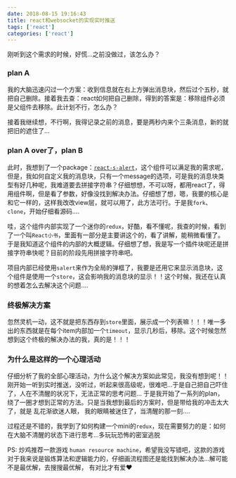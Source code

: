 ```yaml
---
date: 2018-08-15 19:16:43
title: react和websocket的实现实时推送
tags: ['react']
categories: ['react']
---
```


刚听到这个需求的时候，好慌...之前没做过，该怎么办？

### plan A
我的大脑迅速闪过一个方案：收到信息就在右上方弹出消息块，然后过个五秒，就把自己删除。接着我去查：react如何把自己删除，得到的答案是：移除组件必须是父组件去移除。此计划不行，怎么办？

接着我继续想，不行啊，我得记录之前的消息，要是两秒内来个三条消息，新的就把旧的遮住了...

### plan A over了，plan B
此时，我想到了一个package：[`react-s-alert`](https://github.com/juliancwirko/react-s-alert)，这个组件可以满足我的需求呢，但是，我如何自定义我的消息块，只有一个message的选项，可是我的消息块类型有好几种呢，我难道要去拼接字符串？仔细想想，不可以呀，都用react了，得用组件啊，但是看了参数，好像没找到解决办法。仔细想了想，嗯，我要的核心是和它一样的，这样我改改view层，就可以用了，此方法可行。于是我`fork`、`clone`，开始仔细看源码....

哇，这个组件内部实现了一个迷你的`redux`，好酷，看不懂呢，我查的时候，看到了一个叫`React小书`，里面有一部分是主要讲这个的，看了讲解，能稍微看懂了。于是我知道这个组件的内部的大概逻辑。仔细想了想，我是写一个插件块呢还是拼接字符串快呢？目前的阶段先用拼接字符串吧。

项目内部已经使用`salert`来作为全局的弹框了，我要是还用它来显示消息块，这个组件是使用一个`store`，这会影响我的消息块的显示！！这个时候，我还在认真的想着怎么去解决这个问题....

### 终极解决方案
忽然灵机一动，这不就是把东西存到`store`里面，展示成一个列表嘛！！！唯一多出的东西就是在每个item内部加一个`timeout`，显示几秒后，移除。这个时候忽然想到这个终极的解决办法的我，真的是！！！

### 为什么是这样的一个心理活动
仔细分析了我的全部心理活动，为什么这个解决方案如此常见，我没有想到呢！！刚开始一听到实时推送，没听过，听起来很高级呢，很难吧...于是自己把自己吓住了，人在不清醒的状况下，无法正常的思考问题...
于是我开始了一系列的plan，绕了一圈才想到正常的方法。只是当我想到最后的方案时，但是带给我的冲击太大了，就是 乱花渐欲迷人眼， 我的眼睛被迷住了，当清醒的那一刻....

过程还是不错的，我学到了如何构建一个mini的`redux`，现在需要努力的是：如何在大脑不清醒的状态下进行思考...多玩玩恐怖的密室逃脱

PS: 炒鸡推荐一款游戏 `human resource machine`，希望我没写错吧，这款的游戏对于我来说是锻炼算法和逻辑能力的，仔细画流程图还是能找到解决办法...解可能不是最优解，去搜搜最优解， 有对比才有爱❤️


